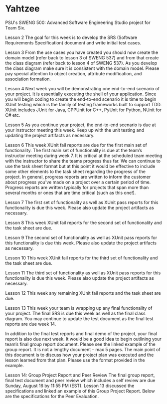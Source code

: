 # Yahtzee
PSU's SWENG 500: Advanced Software Engineering Studio project for Team Six.

Lesson 2
The goal for this week is to develop the SRS (Software Requirements Specification) document and write initial test cases.

Lesson 3
From the use cases you have created you should now create the domain model (refer back to lesson 3 of SWENG 537) and from that create the class diagram (refer back to lesson 4 of SWENG 537). As you develop the class diagram make sure it is consistent with the domain model. Please pay special attention to object creation, attribute modification, and association formation.

Lesson 4
Next week you will be demonstrating one end-to-end scenario of your project. It is essentially executing the shell of your application. Since you will begin coding to create the end-to-end scenario it is time to begin XUnit testing which is the family of testing frameworks built to support TDD. XUnit includes JUnit for Java, CPPUnit for C++, PyUnit for Python, NUnit for C# etc.

Lesson 5
As you continue your project, the end-to-end scenario is due at your instructor meeting this week. Keep up with the unit testing and updating the project artifacts as necessary.

Lesson 6
This week XUnit fail reports are due for the first main set of functionality. The first main set of functionality is due at the team’s instructor meeting during week 7. It is critical at the scheduled team meeting with the instructor to share the teams progress thus far. We can continue to use the task sheet format but at this point it would be effective to include some other elements to the task sheet regarding the progress of the project. In general, progress reports are written to inform the customer about progress you've made on a project over a certain period of time. Progress reports are written typically for projects that span more than several months or ones that are time critical (such as this one!).

Lesson 7
The first set of functionality as well as XUnit pass reports for this functionality is due this week. Please also update the project artifacts as necessary.

Lesson 8
This week XUnit fail reports for the second set of functionality and the task sheet are due.

Lesson 9
The second set of functionality as well as XUnit pass reports for this functionality is due this week. Please also update the project artifacts as necessary.

Lesson 10
This week XUnit fail reports for the third set of functionality and the task sheet are due.

Lesson 11
The third set of functionality as well as XUnit pass reports for this functionality is due this week. Please also update the project artifacts as necessary.

Lesson 12
This week any remaining XUnit fail reports and the task sheet are due.

Lesson 13
This week your team is wrapping up any final functionality of your project. The final SRS is due this week as well as the final class diagram. You may continue to update the test document as the final test reports are due week 14.

In addition to the final test reports and final demo of the project, your final report is also due next week. It would be a good idea to begin outlining your team’s final group report document. Please see the linked example of the group report. It is not a lengthy document – max 5 pages. The main point of this document is to discuss how your project plan was executed and the lesson learned from that plan. Please use the format provided in the example.

Lesson 14: Group Project Report and Peer Review
The final group report, final test document and peer review which includes a self review are due Sunday, August 16 by 11:55 PM (EST). Lesson 13 discussed the specifications and linked an example of this Group Project Report. Below are the specifications for the Peer Evaluation.
